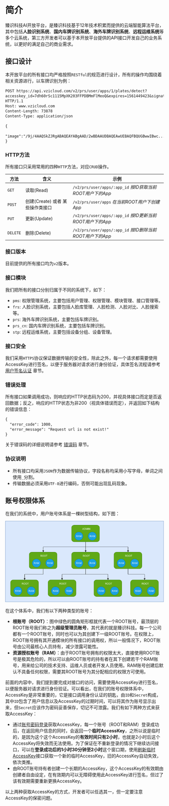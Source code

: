 # 简介

臻识科技AI开放平台，是臻识科技基于12年技术积累而提供的云端智能算法平台，其中包括**人脸识别系统**、**国内车牌识别系统**、**海外车牌识别系统**、**远程运维系统**等多个云系统，第三方开发者可以基于本开放平台提供的API接口开发自己的业务系统，以更好的满足自己的商业需求。

## 接口设计

本开放平台的所有接口均严格按照`RESTful`的规范进行设计，所有的操作均围绕着相关资源进行，以车牌识别为例：

```
POST https://api.vzicloud.com/v2/prs/user/apps/1/plates/detect?accesskey_id=7dh60rSc1115MpXK203FFPDBMmFlMeoQ&expires=1561449423&signature=DbzsxMg3uVrXPJ03aRKQNIApMww%3D HTTP/1.1
Host: www.vzicloud.com
Content-Length: 73878
Content-Type: application/json

{
  "image":"/9j/4AAQSkZJRgABAQEAYABgAAD/2wBDAAUDBAQEAwUEBAQFBQUGBwwIBwc..."
}
```

### HTTP方法

所有接口只采用常用的四种`HTTP`方法，对应`CRUD`操作。

方法 | 含义 | 示例
---|---|---
`GET` | 读取(Read) | `/v2/prs/user/apps/:app_id` *按ID获取当前ROOT用户下的App*
`POST` | 创建(Create) 或者 某些操作类接口 | `/v2/prs/user/apps` *在当前ROOT用户下创建App*
`PUT` | 更新(Update) | `/v2/prs/user/apps/:app_id` *按ID更新当前ROOT用户下的App*
`DELETE` | 删除(Delete) | `/v2/prs/user/apps/:app_id` *按ID删除当前ROOT用户下的App*

### 接口版本

目前提供的所有接口均为`v2`版本。

### 接口模块

我们把所有的接口分别归属于不同的系统下，如下：
- `pms`: 权限管理系统，主要包括用户管理、权限管理、模块管理、接口管理等。
- `frs`: 人脸识别系统，主要包括人脸库管理、人脸检测、人脸对比、人脸搜索等。
- `prs`: 海外车牌识别系统，主要包括车牌识别。
- `prs_cn`: 国内车牌识别系统，主要包括车牌识别。
- `stp`: 远程运维系统，主要包括设备分组、设备管理。

### 接口安全

我们采用`HTTPS`协议保证数据传输的安全性，除此之外，每一个请求都需要使用AccessKey进行签名，以便于服务器对请求进行身份验证，具体签名流程请参考 [用户签名认证](SIGNATURE.md) 章节。

### 错误处理

所有接口如果调用成功，则响应的HTTP状态码为200，并视具体接口而定是否返回数据；反之，响应的HTTP状态为非200（视具体错误而定），并返回如下结构的错误信息：
```
{
  "error_code": 1000,
  "error_message": "Request url is not exist!"
}
```
关于错误码的详细说明请参考 [错误码](ERROR.md) 章节。

### 协议说明

- 所有接口均采用`JSON`作为数据传输协议，字段名称均采用小写字母，单词之间使用`_`分割。
- 传输数据必须采用`UTF-8`进行编码，否侧可能出现乱码现象。

## 账号权限体系

在我们的系统中，用户账号体系是一棵树型结构，如下图：

![image](img/账号权限体系.png)

在这个体系中，我们有以下两种类型的账号：
- **根账号（ROOT）**：图中绿色的圆角矩形框就代表一个ROOT账号，最顶层的ROOT账号我们称之为**超级管理员账号**，其代表的就是臻识科技。每一个公司都有一个ROOT账号，同时也可以为其创建下一级ROOT账号。在权限上，ROOT账号拥有其开通模块的所有接口的调用权，所以一般情况下，ROOT账号由公司最核心人员持有，减少泄露可能性。
- **资源授权账号（RAM）**：由于ROOT账号拥有的权限太大，直接使用ROOT账号是极其危险的，所以可以由ROOT账号的持有者在其下创建若干个RAM账号，用来给公司的技术支持、运维人员或者开发人员使用。RAM账号创建后默认不具备任何权限，需要其ROOT账号为其分配相应的权限方可使用。

前面的内容中，我们提到要完成对接口的访问，需要使用AccessKey进行签名，以便服务器对请求进行身份验证。可以看出，在我们的账号权限体系中，AccessKey是非常重要的，它是接口调用身份认证的钥匙，由`ID`和`Secret`构成，其中`ID`包含了用户信息以及AccessKey的过期时间，可以将其作为账号显示出来，但`Secret`应该作为密码妥善保存，切记不可泄露。我们有如下两种方式来获取AccessKey：
- 通过[账号密码登录](pms/login/LOGIN.md)获取AccessKey，每一个账号（ROOT和RAM）登录成功后，在返回用户信息的同时，会返回一个**临时AccessKey**，之所以说是临时的，是因为这个这个AccessKey的**有效时间只有2小时**，也就是2小时后这个AccessKey将失效而无法使用。为了保证在不重新登录的情况下继续访问接口，可以在**登录成功后的1小时30分钟至2小时**这个窗口期，使用[刷新临时AccessKey](pms/login/REFRESH.md)接口获取一个新的临时AccessKey，旧的AccessKey自动失效，依次类推。
- 由ROOT账号持有者创建一个长期的AccessKey，这个AccessKey的有效期由创建者自由设定，在有效期内可以无障碍使用此AccessKey进行签名，但过了该有效期需要重新更换AccessKey。

以上两种获取AccessKey的方式，开发者可以任选其一，但一定要注意AccessKey的保密问题。

## 